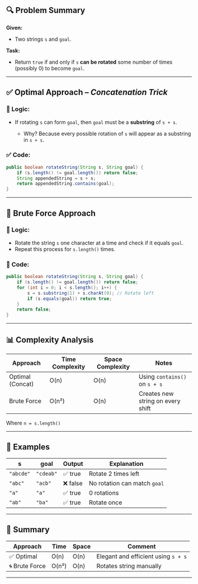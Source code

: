 ## 🔍 Problem Summary

**Given:**

* Two strings `s` and `goal`.

**Task:**

* Return `true` if and only if `s` **can be rotated** some number of times (possibly 0) to become `goal`.

---

## ✅ Optimal Approach – *Concatenation Trick*

### 🔧 Logic:

* If rotating `s` can form `goal`, then `goal` must be a **substring** of `s + s`.

  * Why? Because every possible rotation of `s` will appear as a substring in `s + s`.

### ✅ Code:

```java
public boolean rotateString(String s, String goal) {
    if (s.length() != goal.length()) return false;
    String appendedString = s + s;
    return appendedString.contains(goal);
}
```

---

## 🧱 Brute Force Approach

### 🔧 Logic:

* Rotate the string `s` one character at a time and check if it equals `goal`.
* Repeat this process for `s.length()` times.

### 🧪 Code:

```java
public boolean rotateString(String s, String goal) {
    if (s.length() != goal.length()) return false;
    for (int i = 0; i < s.length(); i++) {
        s = s.substring(1) + s.charAt(0); // Rotate left
        if (s.equals(goal)) return true;
    }
    return false;
}
```

---

## 📊 Complexity Analysis

| Approach         | Time Complexity | Space Complexity | Notes                             |
| ---------------- | --------------- | ---------------- | --------------------------------- |
| Optimal (Concat) | O(n)            | O(n)             | Using `contains()` on `s + s`     |
| Brute Force      | O(n²)           | O(n)             | Creates new string on every shift |

Where `n = s.length()`

---

## 🧪 Examples

| s         | goal      | Output  | Explanation                  |
| --------- | --------- | ------- | ---------------------------- |
| `"abcde"` | `"cdeab"` | ✅ true  | Rotate 2 times left          |
| `"abc"`   | `"acb"`   | ❌ false | No rotation can match `goal` |
| `"a"`     | `"a"`     | ✅ true  | 0 rotations                  |
| `"ab"`    | `"ba"`    | ✅ true  | Rotate once                  |

---

## 📝 Summary

| Approach       | Time  | Space | Comment                             |
| -------------- | ----- | ----- | ----------------------------------- |
| ✅ Optimal      | O(n)  | O(n)  | Elegant and efficient using `s + s` |
| 🌀 Brute Force | O(n²) | O(n)  | Rotates string manually             |

---
